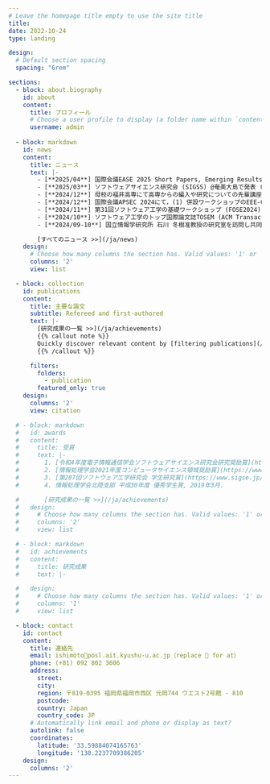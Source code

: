```yaml
---
# Leave the homepage title empty to use the site title
title:
date: 2022-10-24
type: landing

design:
  # Default section spacing
  spacing: "6rem"

sections:
  - block: about.biography
    id: about
    content:
      title: プロフィール
      # Choose a user profile to display (a folder name within `content/authors/`)
      username: admin
  
  - block: markdown
    id: news
    content:
      title: ニュース
      text: |-
        - [**2025/04**] 国際会議EASE 2025 Short Papers, Emerging Results Trackにて論文採択 (Evaluating Mutation-based Fault Localization for Quantum Programs)
        - [**2025/03**] ソフトウェアサイエンス研究会 (SIGSS) @奄美大島で発表 ([量子プログラムに対するミューテーションに基づく欠陥局所化](https://ken.ieice.org/ken/paper/20250312QcJC/))．
        - [**2024/12**] 母校の福井高専にて高専からの編入や研究についての先輩講座を実施 ([スライド](./pdfs/20241219_3EI_石本.pdf))．
        - [**2024/12**] 国際会議APSEC 2024にて，(1) 併設ワークショップのEEE-OSSにパネリストとして参加，(2) 本会議Technical Trackで論文発表．
        - [**2024/11**] 第31回ソフトウェア工学の基礎ワークショップ (FOSE2024) に参加し，ポスター発表．
        - [**2024/10**] ソフトウェア工学のトップ国際論文誌TOSEM (ACM Transactions on Software Engineering and Methodology) に論文採択（Repairs and Breaks Prediction for Deep Neural Networks）
        - [**2024/09-10**] 国立情報学研究所 石川 冬樹准教授の研究室を訪問し共同研究を実施

        [すべてのニュース >>](/ja/news)
    design:
      # Choose how many columns the section has. Valid values: '1' or '2'.
      columns: '2'
      view: list

  - block: collection
    id: publications
    content:
      title: 主要な論文
      subtitle: Refereed and first-authored
      text: |-
        [研究成果の一覧 >>](/ja/achievements)
        {{% callout note %}}
        Quickly discover relevant content by [filtering publications](/ja/publication/).
        {{% /callout %}}

      filters:
        folders:
          - publication
        featured_only: true
    design:
      columns: '2'
      view: citation

  # - block: markdown
  #   id: awards
  #   content:
  #     title: 受賞
  #     text: |-
  #       1. [令和4年度電子情報通信学会ソフトウェアサイエンス研究会研究奨励賞](https://www.ieice.org/iss/ss/award.html), 2023年3月．
  #       2. [情報処理学会2021年度コンピュータサイエンス領域奨励賞](https://www.ipsj.or.jp/award/cs-award-2021.html), 2021年6月．
  #       3. [第207回ソフトウェア工学研究会 学生研究賞](https://www.sigse.jp/award.html), 2021年3月．
  #       4. 情報処理学会北陸支部 平成30年度 優秀学生賞, 2019年3月．

  #       [研究成果の一覧 >>](/ja/achievements)
  #   design:
  #     # Choose how many columns the section has. Valid values: '1' or '2'.
  #     columns: '2'
  #     view: list

  # - block: markdown
  #   id: achievements
  #   content:
  #     title: 研究成果
  #     text: |-

  #   design:
  #     # Choose how many columns the section has. Valid values: '1' or '2'.
  #     columns: '1'
  #     view: list

  - block: contact
    id: contact
    content:
      title: 連絡先
      email: ishimoto🌟posl.ait.kyushu-u.ac.jp（replace 🌟 for at）
      phone: (+81) 092 802 3606
      address:
        street: 
        city: 
        region: 〒819-0395 福岡県福岡市西区 元岡744 ウエスト2号館 - 810
        postcode: 
        country: Japan
        country_code: JP
      # Automatically link email and phone or display as text?
      autolink: false
      coordinates:
        latitude: '33.59884074165763'
        longitude: '130.2237709386205'
    design:
      columns: '2'
---
```

